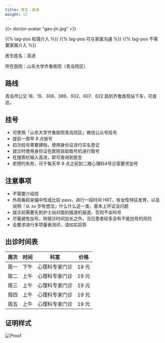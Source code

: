 ```yaml
---
title: 青岛｜高进
weight: 12
---
```


{{< doctor-avatar "gao-jin.jpg" >}}

 {{% tag-pos 和蔼介入 %}} {{% tag-pos 可与家属沟通 %}} {{% tag-pos 不需要家属介入 %}}

医生姓名：高进

所在医院：山东大学齐鲁医院（青岛院区）

## 路线

青岛市公交 18、19、308、389、932、607、622 路到齐鲁医院站下车，可直达。

## 挂号

- 可使用「山东大学齐鲁医院青岛院区」微信公众号挂号
- 提前一周早 8 点放号
- 初次挂号需要建档，使用身份证进行实名登记
- 就诊时使用身份证在医院自助取号机进行取号
- 在搜索栏输入高进，即可查询到医生
- 若预约失败，可于每天早 8 点之前到二楼心理科4号诊室要求加号

## 注意事项

- 不需要介绍信
- 外观看起来偏中性或比较 pass，进行一段时间 HRT，有女性特征发育，以及说明『从 xx 岁有想法』什么什么这一类，基本上开证没问题
- 就诊前需要先到护士站对面的报道机报道，否则不会叫号
- 尽量避免加号，除就诊时间加长之外，当日患者较多会有不能加号的风险
- 会要求进行多项量表测评，请如实回答

## 出诊时间表

| 周次 | 时间 | 科室 | 价格 |
| :---: | :---: | :---: | :---: |
| 周一 | 下午 | 心理科专家门诊 | 19 元 |
| 周二 | 上午 | 心理科专家门诊 | 19 元 |
| 周三 | 上午 | 心理科专家门诊 | 19 元 |
| 周四 | 上午 | 心理科专家门诊 | 19 元 |
| 周五 | 上午 | 心理科专家门诊 | 19 元 |

## 证明样式

![Proof](/images/doctor/proof/gao-jin.jpg)
